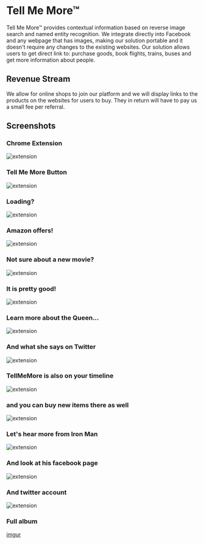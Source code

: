 # Tell Me More™

Tell Me More™ provides contextual information based on reverse image search and named entity recognition.
We integrate directly into Facebook and any webpage that has images, making our solution portable and it doesn't require any changes to the existing websites.
Our solution allows users to get direct link to: purchase goods, book flights, trains, buses and get more information about people.

## Revenue Stream
 We allow for online shops to join our platform and we will display links to the products on the websites for users to buy.
 They in return will have to pay us a small fee per referral.

## Screenshots 
### Chrome Extension
![extension](/screenshots/extension.png)

### Tell Me More Button
![extension](/screenshots/item-button.png)

### Loading?
![extension](/screenshots/item-loading.png)

### Amazon offers!
![extension](/screenshots/item-amazon.png)

### Not sure about a new movie?
![extension](/screenshots/hunger-button.png)

### It is pretty good!
![extension](/screenshots/hunger-info.png)

### Learn more about the Queen...
![extension](/screenshots/queen-wiki.png)

### And what she says on Twitter
![extension](/screenshots/queen-twitter.png)

### TellMeMore is also on your timeline
![extension](/screenshots/feed.png)

### and you can buy new items there as well 
![extension](/screenshots/feed-amazon.png)

### Let's hear more from Iron Man
![extension](/screenshots/robert.png)

### And look at his facebook page
![extension](/screenshots/robert-facebook.png)

### And twitter account
![extension](/screenshots/robert-twitter.png)

### Full album
[imgur](http://imgur.com/a/mBUwu)